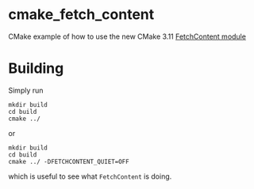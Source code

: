 # cmake_fetch_content
CMake example of how to use the new CMake 3.11 [FetchContent module](https://cmake.org/cmake/help/latest/module/FetchContent.html)

# Building

Simply run 
```
mkdir build
cd build
cmake ../
```
or 
```
mkdir build
cd build
cmake ../ -DFETCHCONTENT_QUIET=OFF
``` 
which is useful to see what `FetchContent` is doing.